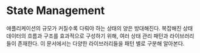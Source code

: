 # State Management

애플리케이션의 규모가 커질수록 다뤄야 하는 상태의 양은 방대해진다. 복잡해진 상태 데이터의 흐름과 구조를 효과적으로 구성하기 위해, 여러 상태 관리 패턴과 라이브러리들이 존재한다. 이 문서에서는 다양한 라이브러리들을 패턴 별로 구분해 알아본다.
